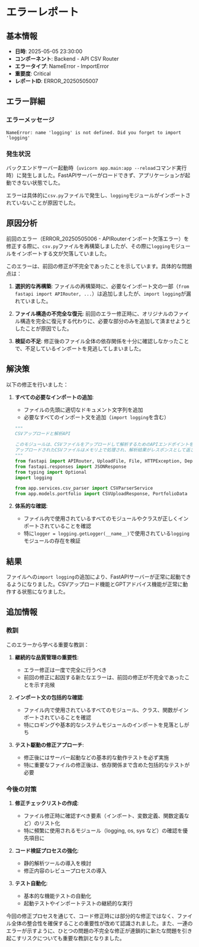 # エラーレポート

## 基本情報

- **日時**: 2025-05-05 23:30:00
- **コンポーネント**: Backend - API CSV Router
- **エラータイプ**: NameError - ImportError
- **重要度**: Critical
- **レポートID**: ERROR_20250505007

## エラー詳細

### エラーメッセージ

```
NameError: name 'logging' is not defined. Did you forget to import 'logging'
```

### 発生状況

バックエンドサーバー起動時（`uvicorn app.main:app --reload`コマンド実行時）に発生しました。FastAPIサーバーがロードできず、アプリケーションが起動できない状態でした。

エラーは具体的に`csv.py`ファイルで発生し、`logging`モジュールがインポートされていないことが原因でした。

## 原因分析

前回のエラー（ERROR_20250505006 - APIRouterインポート欠落エラー）を修正する際に、`csv.py`ファイルを再構築しましたが、その際に`logging`モジュールをインポートする文が欠落していました。

このエラーは、前回の修正が不完全であったことを示しています。具体的な問題点は：

1. **選択的な再構築**: ファイルの再構築時に、必要なインポート文の一部（`from fastapi import APIRouter, ...`）は追加しましたが、`import logging`が漏れていました。

2. **ファイル構造の不完全な復元**: 前回のエラー修正時に、オリジナルのファイル構造を完全に復元する代わりに、必要な部分のみを追加して済ませようとしたことが原因でした。

3. **検証の不足**: 修正後のファイル全体の依存関係を十分に確認しなかったことで、不足しているインポートを見逃してしまいました。

## 解決策

以下の修正を行いました：

1. **すべての必要なインポートの追加**:
   - ファイルの先頭に適切なドキュメント文字列を追加
   - 必要なすべてのインポート文を追加（`import logging`を含む）
   ```python
   """
   CSVアップロードと解析API

   このモジュールは、CSVファイルをアップロードして解析するためのAPIエンドポイントを提供します。
   アップロードされたCSVファイルはメモリ上で処理され、解析結果がレスポンスとして返されます。
   """
   from fastapi import APIRouter, UploadFile, File, HTTPException, Depends
   from fastapi.responses import JSONResponse
   from typing import Optional
   import logging

   from app.services.csv_parser import CSVParserService
   from app.models.portfolio import CSVUploadResponse, PortfolioData
   ```

2. **体系的な確認**:
   - ファイル内で使用されているすべてのモジュールやクラスが正しくインポートされていることを確認
   - 特に`logger = logging.getLogger(__name__)`で使用されている`logging`モジュールの存在を検証

## 結果

ファイルへの`import logging`の追加により、FastAPIサーバーが正常に起動できるようになりました。CSVアップロード機能とGPTアドバイス機能が正常に動作する状態になりました。

## 追加情報

### 教訓

このエラーから学べる重要な教訓：

1. **継続的な品質管理の重要性**:
   - エラー修正は一度で完全に行うべき
   - 前回の修正に起因する新たなエラーは、前回の修正が不完全であったことを示す兆候

2. **インポート文の包括的な確認**:
   - ファイル内で使用されているすべてのモジュール、クラス、関数がインポートされていることを確認
   - 特にロギングや基本的なシステムモジュールのインポートを見落としがち

3. **テスト駆動の修正アプローチ**:
   - 修正後にはサーバー起動などの基本的な動作テストを必ず実施
   - 特に重要なファイルの修正後は、依存関係まで含めた包括的なテストが必要

### 今後の対策

1. **修正チェックリストの作成**:
   - ファイル修正時に確認すべき要素（インポート、変数定義、関数定義など）のリスト化
   - 特に頻繁に使用されるモジュール（logging, os, sys など）の確認を優先項目に

2. **コード検証プロセスの強化**:
   - 静的解析ツールの導入を検討
   - 修正内容のレビュープロセスの導入

3. **テスト自動化**:
   - 基本的な機能テストの自動化
   - 起動テストやインポートテストの継続的な実行

今回の修正プロセスを通じて、コード修正時には部分的な修正ではなく、ファイル全体の整合性を確保することの重要性が改めて認識されました。また、一連のエラーが示すように、ひとつの問題の不完全な修正が連鎖的に新たな問題を引き起こすリスクについても重要な教訓となりました。
